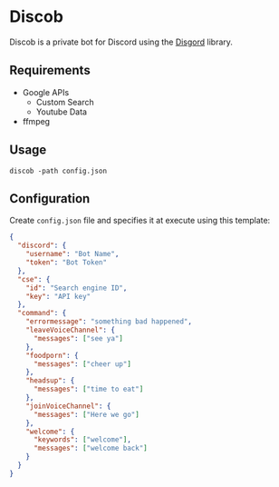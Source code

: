 # Discob

Discob is a private bot for Discord using the [Disgord](https://github.com/andersfylling/disgord) library.

## Requirements

- Google APIs
  - Custom Search
  - Youtube Data
- ffmpeg

## Usage

```console
discob -path config.json
```

## Configuration

Create `config.json` file and specifies it at execute using this template:

```json
{
  "discord": {
    "username": "Bot Name",
    "token": "Bot Token"
  },
  "cse": {
    "id": "Search engine ID",
    "key": "API key"
  },
  "command": {
    "errormessage": "something bad happened",
    "leaveVoiceChannel": {
      "messages": ["see ya"]
    },
    "foodporn": {
      "messages": ["cheer up"]
    },
    "headsup": {
      "messages": ["time to eat"]
    },
    "joinVoiceChannel": {
      "messages": ["Here we go"]
    },
    "welcome": {
      "keywords": ["welcome"],
      "messages": ["welcome back"]
    }
  }
}
```
